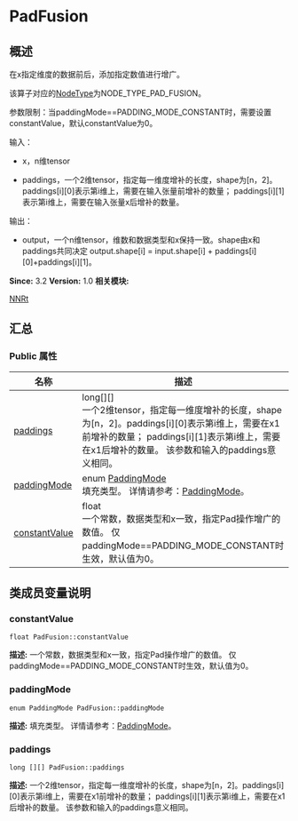 # PadFusion


## 概述

在x指定维度的数据前后，添加指定数值进行增广。

该算子对应的[NodeType](_n_n_rt.md#nodetype)为NODE_TYPE_PAD_FUSION。

参数限制：当paddingMode==PADDING_MODE_CONSTANT时，需要设置constantValue，默认constantValue为0。

输入：

- x，n维tensor

- paddings，一个2维tensor，指定每一维度增补的长度，shape为[n，2]。paddings[i][0]表示第i维上，需要在输入张量前增补的数量； paddings[i][1]表示第i维上，需要在输入张量x后增补的数量。

输出：

- output，一个n维tensor，维数和数据类型和x保持一致。shape由x和paddings共同决定 output.shape[i] = input.shape[i] + paddings[i][0]+paddings[i][1]。

**Since:**
3.2
**Version:**
1.0
**相关模块:**

[NNRt](_n_n_rt.md)


## 汇总


### Public 属性

  | 名称 | 描述 | 
| -------- | -------- |
| [paddings](#paddings) | long[][]<br/>一个2维tensor，指定每一维度增补的长度，shape为[n，2]。paddings[i][0]表示第i维上，需要在x1前增补的数量；&nbsp;paddings[i][1]表示第i维上，需要在x1后增补的数量。&nbsp;该参数和输入的paddings意义相同。&nbsp; | 
| [paddingMode](#paddingmode) | enum&nbsp;[PaddingMode](_n_n_rt.md#paddingmode)<br/>填充类型。&nbsp;详情请参考：[PaddingMode](_n_n_rt.md#paddingmode)。&nbsp; | 
| [constantValue](#constantvalue) | float<br/>一个常数，数据类型和x一致，指定Pad操作增广的数值。&nbsp;仅paddingMode==PADDING_MODE_CONSTANT时生效，默认值为0。&nbsp; | 


## 类成员变量说明


### constantValue

  
```
float PadFusion::constantValue
```
**描述:**
一个常数，数据类型和x一致，指定Pad操作增广的数值。 仅paddingMode==PADDING_MODE_CONSTANT时生效，默认值为0。


### paddingMode

  
```
enum PaddingMode PadFusion::paddingMode
```
**描述:**
填充类型。 详情请参考：[PaddingMode](_n_n_rt.md#paddingmode)。


### paddings

  
```
long [][] PadFusion::paddings
```
**描述:**
一个2维tensor，指定每一维度增补的长度，shape为[n，2]。paddings[i][0]表示第i维上，需要在x1前增补的数量； paddings[i][1]表示第i维上，需要在x1后增补的数量。 该参数和输入的paddings意义相同。
